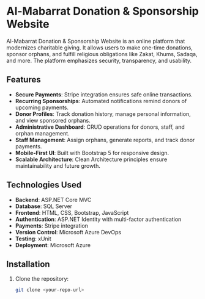 # Al-Mabarrat Donation & Sponsorship Website

Al-Mabarrat Donation & Sponsorship Website is an online platform that modernizes charitable giving. It allows users to make one-time donations, sponsor orphans, and fulfill religious obligations like Zakat, Khums, Sadaqa, and more. The platform emphasizes security, transparency, and usability.

## Features

- **Secure Payments**: Stripe integration ensures safe online transactions.  
- **Recurring Sponsorships**: Automated notifications remind donors of upcoming payments.  
- **Donor Profiles**: Track donation history, manage personal information, and view sponsored orphans.  
- **Administrative Dashboard**: CRUD operations for donors, staff, and orphan management.  
- **Staff Management**: Assign orphans, generate reports, and track donor payments.  
- **Mobile-First UI**: Built with Bootstrap 5 for responsive design.  
- **Scalable Architecture**: Clean Architecture principles ensure maintainability and future growth.

## Technologies Used

- **Backend**: ASP.NET Core MVC  
- **Database**: SQL Server  
- **Frontend**: HTML, CSS, Bootstrap, JavaScript  
- **Authentication**: ASP.NET Identity with multi-factor authentication  
- **Payments**: Stripe integration  
- **Version Control**: Microsoft Azure DevOps  
- **Testing**: xUnit  
- **Deployment**: Microsoft Azure  

## Installation

1. Clone the repository:  
   ```bash
   git clone <your-repo-url>
